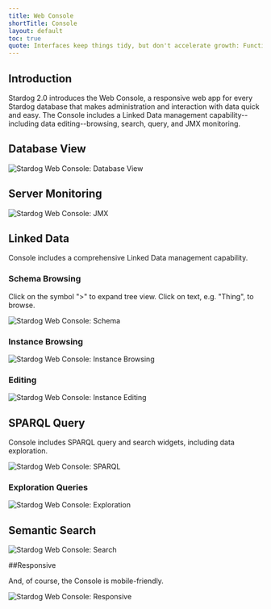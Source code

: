 ```yaml
---
title: Web Console
shortTitle: Console
layout: default
toc: true
quote: Interfaces keep things tidy, but don't accelerate growth: Functions do.
---
```


## Introduction 

Stardog 2.0 introduces the Web Console, a responsive web app for every Stardog database that makes administration and interaction with data quick and easy. The Console includes a Linked Data management capability--including data editing--browsing, search, query, and JMX monitoring.

## Database View
![Stardog Web Console: Database View](/img/console/home.png "")

## Server Monitoring
![Stardog Web Console: JMX](/img/console/jmx.png "")

## Linked Data

Console includes a comprehensive Linked Data management capability.

### Schema Browsing

Click on the symbol ">" to expand tree view. Click on text, e.g. "Thing", to browse.

![Stardog Web Console: Schema](/img/console/schema.png "")

### Instance Browsing
![Stardog Web Console: Instance Browsing](/img/console/browse.png "")

### Editing
![Stardog Web Console: Instance Editing](/img/console/edit.png "")

## SPARQL Query

Console includes SPARQL query and search widgets, including data exploration.

![Stardog Web Console: SPARQL](/img/console/query.png "")

### Exploration Queries
![Stardog Web Console: Exploration](/img/console/explore.png "")

## Semantic Search
![Stardog Web Console: Search](/img/console/search.png "")

##Responsive

And, of course, the Console is mobile-friendly.

![Stardog Web Console: Responsive](/img/console/resp1.png "")